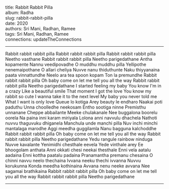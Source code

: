 title: Rabbit Rabbit Pilla  
album: Radha  
slug: rabbit-rabbit-pilla  
date: 2020  
authors: Sri Mani, Radhan, Ramee  
tags: Sri Mani, Radhan, Ramee  
connections: updateTheConnections  

------------

Rabbit rabbit rabbit pilla Rabbit rabbit rabbit pilla Rabbit rabbit rabbit pilla Neetho vasthane Rabbit rabbit rabbit pilla Neetho parigedathane Antha kopamente Nannu veedipovadhe O muddhu muddhu pilla Yellipothe nenemaipothane O allari cheliya Nuvve nanu thiduthunte Naku thiyyanaina paata vinnattundhe Neelo ara tea spoon kopam Ton la premundhe Rabbit rabbit rabbit pilla Oh baby come on let me tell you all the way Rabbit rabbit rabbit pilla Neetho parigedathane I started feeling my baby You know I'm in a crazy Like a beautiful smile That moment I got the love You know my rabbit so cute I wanna take it to the next level My baby you never told me What I want is only love Queue lo kotiga Arey beauty le endharo Naakai poti paduthu Unna choolledhe neekosam Entho sootiga ninne Premisthu unnanane Cheppe abbailante Meeke chulakanale Nee buggalona boorelu oorela Na paina inni karam miriyala Lolona anni navvulu dhachela Nathoti nuvvu thaguvuku dhiganela Manchula unde manchi pilla Nuv inchi minchi mantalaga marodhe Aggi meedha guggilamla Nanu bagguna kalchoddhe Rabbit rabbit rabbit pilla Oh baby come on let me tell you all the way Rabbit rabbit rabbit pilla Neetho parigedathane Yedu rangule rainbow ninduga Nuvve kavalante Yenimidhi chesthale eevela Yede vinthale arey Ee bhoogolam anthata Anni okkati chesi neekai thesthale Enni vela aatalu aadaina Enni kottha paatalu padaina Pranamantha premanu chesaina O chinni navvu neelo thechaina Ivvana neeku thechi ivvanna Nuvvu korukunna Konda meedha kothinaina Avvana nenu neeke avvana Nee sagamai brathikaina Rabbit rabbit rabbit pilla Oh baby come on let me tell you all the way Rabbit rabbit rabbit pilla Neetho parigedathane  


------------
